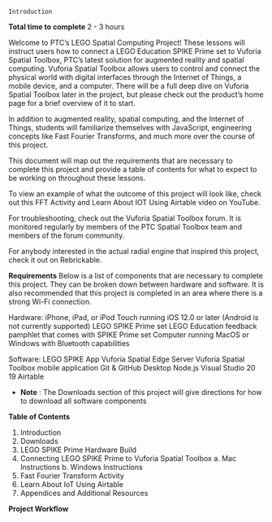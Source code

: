```
Introduction
```
**Total time to complete**
2 - 3 hours

Welcome to PTC’s LEGO Spatial Computing Project! These lessons will instruct
users how to connect a LEGO Education SPIKE Prime set to Vuforia Spatial Toolbox,
PTC’s latest solution for augmented reality and spatial computing. Vuforia Spatial
Toolbox allows users to control and connect the physical world with digital
interfaces through the Internet of Things, a mobile device, and a computer. There
will be a full deep dive on Vuforia Spatial Toolbox later in the project, but please
check out the product’s home page for a brief overview of it to start.

In addition to augmented reality, spatial computing, and the Internet of Things,
students will familiarize themselves with JavaScript, engineering concepts like Fast
Fourier Transforms, and much more over the course of this project.

This document will map out the requirements that are necessary to complete this
project and provide a table of contents for what to expect to be working on
throughout these lessons.

To view an example of what the outcome of this project will look like, check out this
FFT Activity and Learn About IOT Using Airtable video on YouTube.

For troubleshooting, check out the Vuforia Spatial Toolbox forum. It is monitored
regularly by members of the PTC Spatial Toolbox team and members of the forum
community.

For anybody interested in the actual radial engine that inspired this project, check it
out on Rebrickable.

**Requirements**
Below is a list of components that are necessary to complete this project. They can
be broken down between hardware and software. It is also recommended that this
project is completed in an area where there is a strong Wi-Fi connection.

Hardware:
iPhone, iPad, or iPod Touch running iOS 12.0 or later (Android is not currently
supported)
LEGO SPIKE Prime set
LEGO Education feedback pamphlet that comes with SPIKE Prime set
Computer running MacOS or Windows with Bluetooth capabilities


Software:
LEGO SPIKE App
Vuforia Spatial Edge Server
Vuforia Spatial Toolbox mobile application
Git & GitHub Desktop
Node.js
Visual Studio 20 19
Airtable

* **Note** : The Downloads section of this project will give directions for how to
download all software components

**Table of Contents**

1. Introduction
2. Downloads
3. LEGO SPIKE Prime Hardware Build
4. Connecting LEGO SPIKE Prime to Vuforia Spatial Toolbox
    a. Mac Instructions
    b. Windows Instructions
5. Fast Fourier Transform Activity
6. Learn About IoT Using Airtable
7. Appendices and Additional Resources

**Project Workflow**



